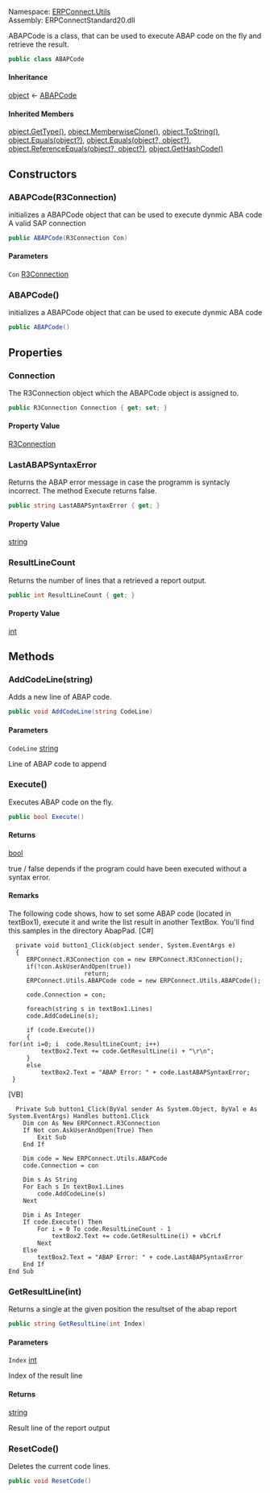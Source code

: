 Namespace: [ERPConnect.Utils](../)\
Assembly: ERPConnectStandard20.dll

ABAPCode is a class, that can be used to execute ABAP code on the fly and retrieve the result.

```csharp
public class ABAPCode

```

#### Inheritance

[object](https://learn.microsoft.com/dotnet/api/system.object) ← [ABAPCode](./)

#### Inherited Members

[object.GetType()](https://learn.microsoft.com/dotnet/api/system.object.gettype), [object.MemberwiseClone()](https://learn.microsoft.com/dotnet/api/system.object.memberwiseclone), [object.ToString()](https://learn.microsoft.com/dotnet/api/system.object.tostring), [object.Equals(object?)](<https://learn.microsoft.com/dotnet/api/system.object.equals#system-object-equals(system-object)>), [object.Equals(object?, object?)](<https://learn.microsoft.com/dotnet/api/system.object.equals#system-object-equals(system-object-system-object)>), [object.ReferenceEquals(object?, object?)](https://learn.microsoft.com/dotnet/api/system.object.referenceequals), [object.GetHashCode()](https://learn.microsoft.com/dotnet/api/system.object.gethashcode)

## Constructors

### ABAPCode(R3Connection)

initializes a ABAPCode object that can be used to execute dynmic ABA code A valid SAP connection

```csharp
public ABAPCode(R3Connection Con)

```

#### Parameters

`Con` [R3Connection](../../erpconnect/ERPConnect.R3Connection/)

### ABAPCode()

initializes a ABAPCode object that can be used to execute dynmic ABA code

```csharp
public ABAPCode()

```

## Properties

### Connection

The R3Connection object which the ABAPCode object is assigned to.

```csharp
public R3Connection Connection { get; set; }

```

#### Property Value

[R3Connection](../../erpconnect/ERPConnect.R3Connection/)

### LastABAPSyntaxError

Returns the ABAP error message in case the programm is syntacly incorrect. The method Execute returns false.

```csharp
public string LastABAPSyntaxError { get; }

```

#### Property Value

[string](https://learn.microsoft.com/dotnet/api/system.string)

### ResultLineCount

Returns the number of lines that a retrieved a report output.

```csharp
public int ResultLineCount { get; }

```

#### Property Value

[int](https://learn.microsoft.com/dotnet/api/system.int32)

## Methods

### AddCodeLine(string)

Adds a new line of ABAP code.

```csharp
public void AddCodeLine(string CodeLine)

```

#### Parameters

`CodeLine` [string](https://learn.microsoft.com/dotnet/api/system.string)

Line of ABAP code to append

### Execute()

Executes ABAP code on the fly.

```csharp
public bool Execute()

```

#### Returns

[bool](https://learn.microsoft.com/dotnet/api/system.boolean)

true / false depends if the program could have been executed without a syntax error.

#### Remarks

The following code shows, how to set some ABAP code (located in textBox1), execute it and write the list result in another TextBox. You'll find this samples in the directory AbapPad. [C#]

```
  private void button1_Click(object sender, System.EventArgs e)
  {
     ERPConnect.R3Connection con = new ERPConnect.R3Connection();
     if(!con.AskUserAndOpen(true))
                     return;
     ERPConnect.Utils.ABAPCode code = new ERPConnect.Utils.ABAPCode();

     code.Connection = con;

     foreach(string s in textBox1.Lines)
     code.AddCodeLine(s);

     if (code.Execute())
     {
for(int i=0; i  code.ResultLineCount; i++)
         textBox2.Text += code.GetResultLine(i) + "\r\n";
     }
     else
         textBox2.Text = "ABAP Error: " + code.LastABAPSyntaxError;
 }
```

[VB]

```
  Private Sub button1_Click(ByVal sender As System.Object, ByVal e As System.EventArgs) Handles button1.Click
    Dim con As New ERPConnect.R3Connection
    If Not con.AskUserAndOpen(True) Then
        Exit Sub
    End If

    Dim code = New ERPConnect.Utils.ABAPCode
    code.Connection = con

    Dim s As String
    For Each s In textBox1.Lines
        code.AddCodeLine(s)
    Next

    Dim i As Integer
    If code.Execute() Then
        For i = 0 To code.ResultLineCount - 1
            textBox2.Text += code.GetResultLine(i) + vbCrLf
        Next
    Else
        textBox2.Text = "ABAP Error: " + code.LastABAPSyntaxError
    End If
End Sub
```

### GetResultLine(int)

Returns a single at the given position the resultset of the abap report

```csharp
public string GetResultLine(int Index)

```

#### Parameters

`Index` [int](https://learn.microsoft.com/dotnet/api/system.int32)

Index of the result line

#### Returns

[string](https://learn.microsoft.com/dotnet/api/system.string)

Result line of the report output

### ResetCode()

Deletes the current code lines.

```csharp
public void ResetCode()

```
